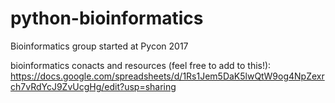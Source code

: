# python-bioinformatics
Bioinformatics group started at Pycon 2017

bioinformatics conacts and resources (feel free to add to this!): https://docs.google.com/spreadsheets/d/1Rs1Jem5DaK5lwQtW9og4NpZexrch7vRdYcJ9ZvUcgHg/edit?usp=sharing
